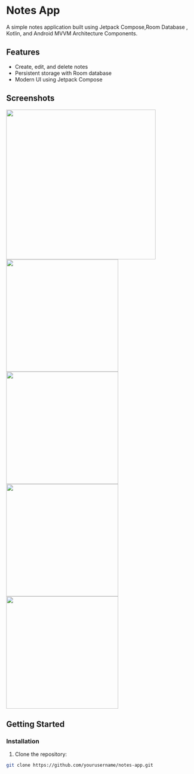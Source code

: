 # Notes App

A simple notes application built using Jetpack Compose,Room Database , Kotlin, and Android MVVM Architecture Components.

## Features

- Create, edit, and delete notes
- Persistent storage with Room database
- Modern UI using Jetpack Compose

## Screenshots

<img src="https://github.com/umesh-coder/note_jp/blob/main/Screenshots/note_list_screen.jpg" width="400">
<img src="https://github.com/umesh-coder/note_jp/blob/main/Screenshots/create_note_screen.jpg" width="300">
<img src="https://github.com/umesh-coder/note_jp/blob/main/Screenshots/edit_note_screen.jpg" width="300">
<img src="https://github.com/umesh-coder/note_jp/blob/main/Screenshots/delete_note.jpg" width="300">
<img src="https://github.com/umesh-coder/note_jp/blob/main/Screenshots/no_notes_screen.jpg" width="300">


## Getting Started

### Installation

1. Clone the repository:

```bash
git clone https://github.com/yourusername/notes-app.git
